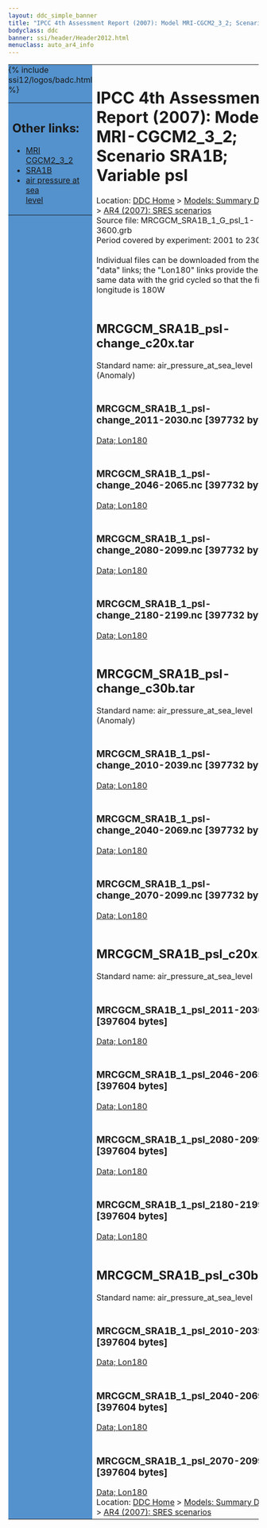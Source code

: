 ```yaml
---
layout: ddc_simple_banner
title: "IPCC 4th Assessment Report (2007): Model MRI-CGCM2_3_2; Scenario SRA1B; Variable psl"
bodyclass: ddc
banner: ssi/header/Header2012.html
menuclass: auto_ar4_info
---
```



<table width="100%" border="0" cellspacing="0" cellpadding="0" style="border-collapse: collapse;">
<tr style="margin:0;padding:0;border:0;">
<td style="margin:0;padding:0;border:0;height:1pt;width:150pt;background:#5492CD;" valign="top" >

<div id="lh-col2" class="auto_ar4_info">
<table class="menumain" bgcolor="#5492CD" cellspacing="0" width="100%" border="0">
<tr><td>
<h2> Other links:</h2>
<ul>
<li><a href="/auto/ar4/model-MRI-CGCM2_3_2.html">MRI<br/>CGCM2_3_2</a></li>
<li><a href="/auto/ar4/scenario-SRA1B.html">SRA1B</a></li>
<li><a href="/auto/ar4/var-air_pressure_at_sea_level.html">air pressure at sea<br/> level</a></li>
</ul>
</td></tr>
{% include ssi12/logos/badc.html %}
</table>
</div>
</td>
<td><h1>IPCC 4th Assessment Report (2007): Model MRI-CGCM2_3_2; Scenario SRA1B; Variable psl</h1>

<!-- Breadcrumb1 -->
<div id="breadcrumb1" align="left">
Location: <a href="/index.html">DDC Home</a> > <a href="/sim/gcm_clim/">Models: Summary Data</a>
> <a href="/sim/gcm_clim/SRES_AR4/index.html">AR4 (2007): SRES scenarios</a>
</div>
<!-- End of Breadcrumb1 -->Source file: MRCGCM_SRA1B_1_G_psl_1-3600.grb
<br/>
Period covered by experiment: 2001 to 2300<br/>
<br/>Individual files can be downloaded from the "data" links; the "Lon180" links provide the same data
         with the grid cycled so that the first longitude is 180W<br/>
<br/><h2>MRCGCM_SRA1B_psl-change_c20x.tar</h2>
Standard name: air_pressure_at_sea_level (Anomaly)<br>
<br/><h3>MRCGCM_SRA1B_1_psl-change_2011-2030.nc [397732 bytes]</h3>
<a href="/cgi-bin/downl/ar4_nc/psl/MRCGCM_SRA1B_1_psl-change_2011-2030.nc">Data; </a><a href="/cgi-bin/downl/ar4_nc/psl/MRCGCM_SRA1B_1_psl-change_2011-2030.cyto180.nc"> Lon180</a><br/>
<br/><h3>MRCGCM_SRA1B_1_psl-change_2046-2065.nc [397732 bytes]</h3>
<a href="/cgi-bin/downl/ar4_nc/psl/MRCGCM_SRA1B_1_psl-change_2046-2065.nc">Data; </a><a href="/cgi-bin/downl/ar4_nc/psl/MRCGCM_SRA1B_1_psl-change_2046-2065.cyto180.nc"> Lon180</a><br/>
<br/><h3>MRCGCM_SRA1B_1_psl-change_2080-2099.nc [397732 bytes]</h3>
<a href="/cgi-bin/downl/ar4_nc/psl/MRCGCM_SRA1B_1_psl-change_2080-2099.nc">Data; </a><a href="/cgi-bin/downl/ar4_nc/psl/MRCGCM_SRA1B_1_psl-change_2080-2099.cyto180.nc"> Lon180</a><br/>
<br/><h3>MRCGCM_SRA1B_1_psl-change_2180-2199.nc [397732 bytes]</h3>
<a href="/cgi-bin/downl/ar4_nc/psl/MRCGCM_SRA1B_1_psl-change_2180-2199.nc">Data; </a><a href="/cgi-bin/downl/ar4_nc/psl/MRCGCM_SRA1B_1_psl-change_2180-2199.cyto180.nc"> Lon180</a><br/>
<br/><h2>MRCGCM_SRA1B_psl-change_c30b.tar</h2>
Standard name: air_pressure_at_sea_level (Anomaly)<br>
<br/><h3>MRCGCM_SRA1B_1_psl-change_2010-2039.nc [397732 bytes]</h3>
<a href="/cgi-bin/downl/ar4_nc/psl/MRCGCM_SRA1B_1_psl-change_2010-2039.nc">Data; </a><a href="/cgi-bin/downl/ar4_nc/psl/MRCGCM_SRA1B_1_psl-change_2010-2039.cyto180.nc"> Lon180</a><br/>
<br/><h3>MRCGCM_SRA1B_1_psl-change_2040-2069.nc [397732 bytes]</h3>
<a href="/cgi-bin/downl/ar4_nc/psl/MRCGCM_SRA1B_1_psl-change_2040-2069.nc">Data; </a><a href="/cgi-bin/downl/ar4_nc/psl/MRCGCM_SRA1B_1_psl-change_2040-2069.cyto180.nc"> Lon180</a><br/>
<br/><h3>MRCGCM_SRA1B_1_psl-change_2070-2099.nc [397732 bytes]</h3>
<a href="/cgi-bin/downl/ar4_nc/psl/MRCGCM_SRA1B_1_psl-change_2070-2099.nc">Data; </a><a href="/cgi-bin/downl/ar4_nc/psl/MRCGCM_SRA1B_1_psl-change_2070-2099.cyto180.nc"> Lon180</a><br/>
<br/><h2>MRCGCM_SRA1B_psl_c20x.tar</h2>
Standard name: air_pressure_at_sea_level<br>
<br/><h3>MRCGCM_SRA1B_1_psl_2011-2030.nc [397604 bytes]</h3>
<a href="/cgi-bin/downl/ar4_nc/psl/MRCGCM_SRA1B_1_psl_2011-2030.nc">Data; </a><a href="/cgi-bin/downl/ar4_nc/psl/MRCGCM_SRA1B_1_psl_2011-2030.cyto180.nc"> Lon180</a><br/>
<br/><h3>MRCGCM_SRA1B_1_psl_2046-2065.nc [397604 bytes]</h3>
<a href="/cgi-bin/downl/ar4_nc/psl/MRCGCM_SRA1B_1_psl_2046-2065.nc">Data; </a><a href="/cgi-bin/downl/ar4_nc/psl/MRCGCM_SRA1B_1_psl_2046-2065.cyto180.nc"> Lon180</a><br/>
<br/><h3>MRCGCM_SRA1B_1_psl_2080-2099.nc [397604 bytes]</h3>
<a href="/cgi-bin/downl/ar4_nc/psl/MRCGCM_SRA1B_1_psl_2080-2099.nc">Data; </a><a href="/cgi-bin/downl/ar4_nc/psl/MRCGCM_SRA1B_1_psl_2080-2099.cyto180.nc"> Lon180</a><br/>
<br/><h3>MRCGCM_SRA1B_1_psl_2180-2199.nc [397604 bytes]</h3>
<a href="/cgi-bin/downl/ar4_nc/psl/MRCGCM_SRA1B_1_psl_2180-2199.nc">Data; </a><a href="/cgi-bin/downl/ar4_nc/psl/MRCGCM_SRA1B_1_psl_2180-2199.cyto180.nc"> Lon180</a><br/>
<br/><h2>MRCGCM_SRA1B_psl_c30b.tar</h2>
Standard name: air_pressure_at_sea_level<br>
<br/><h3>MRCGCM_SRA1B_1_psl_2010-2039.nc [397604 bytes]</h3>
<a href="/cgi-bin/downl/ar4_nc/psl/MRCGCM_SRA1B_1_psl_2010-2039.nc">Data; </a><a href="/cgi-bin/downl/ar4_nc/psl/MRCGCM_SRA1B_1_psl_2010-2039.cyto180.nc"> Lon180</a><br/>
<br/><h3>MRCGCM_SRA1B_1_psl_2040-2069.nc [397604 bytes]</h3>
<a href="/cgi-bin/downl/ar4_nc/psl/MRCGCM_SRA1B_1_psl_2040-2069.nc">Data; </a><a href="/cgi-bin/downl/ar4_nc/psl/MRCGCM_SRA1B_1_psl_2040-2069.cyto180.nc"> Lon180</a><br/>
<br/><h3>MRCGCM_SRA1B_1_psl_2070-2099.nc [397604 bytes]</h3>
<a href="/cgi-bin/downl/ar4_nc/psl/MRCGCM_SRA1B_1_psl_2070-2099.nc">Data; </a><a href="/cgi-bin/downl/ar4_nc/psl/MRCGCM_SRA1B_1_psl_2070-2099.cyto180.nc"> Lon180</a><br/>
<!-- Breadcrumb2 -->
<div id="breadcrumb2" align="left">
Location: <a href="/index.html">DDC Home</a> > <a href="/sim/gcm_clim/">Models: Summary Data</a>
> <a href="/sim/gcm_clim/SRES_AR4/index.html">AR4 (2007): SRES scenarios</a>
</div>
<!-- End of Breadcrumb2 --></td></tr></table>
